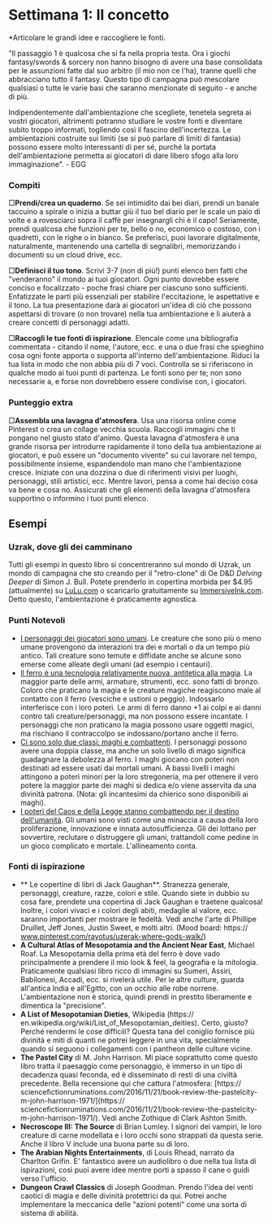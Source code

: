 # Settimana 1: Il concetto
*Articolare le grandi idee e raccogliere le fonti.

"Il passaggio 1 è qualcosa che si fa nella propria testa. Ora i giochi fantasy/swords & sorcery non hanno bisogno di avere una base consolidata per le assunzioni fatte dal suo arbitro (il mio non ce l'ha), tranne quelli che abbracciano tutto il fantasy. Questo tipo di campagna può mescolare qualsiasi o tutte le varie basi che saranno menzionate di seguito - e anche di più.

Indipendentemente dall'ambientazione che scegliete, tenetela segreta ai vostri giocatori, altrimenti potranno studiare le vostre fonti e diventare subito troppo informati, togliendo così il fascino dell'incertezza. Le ambientazioni costruite sui limiti (se si può parlare di limiti di fantasia) possono essere molto interessanti di per sé, purché la portata dell'ambientazione permetta ai giocatori di dare libero sfogo alla loro immaginazione". - EGG

### Compiti
□**Prendi/crea un quaderno**. Se sei intimidito dai bei diari, prendi un banale taccuino a spirale o inizia a buttar giù il tuo bel diario per le scale un paio di volte e a rovesciarci sopra il caffè per insegnargli chi è il capo! Seriamente, prendi qualcosa che funzioni per te, bello o no, economico o costoso, con i quadretti, con le righe o in bianco. Se preferisci, puoi lavorare digitalmente, naturalmente, mantenendo una cartella di segnalibri, memorizzando i documenti su un cloud drive, ecc.

□**Definisci il tuo tono**. Scrivi 3-7 (non di più!) punti elenco ben fatti che "venderanno" il mondo ai tuoi giocatori. Ogni punto dovrebbe essere conciso e focalizzato - poche frasi chiare per ciascuno sono sufficienti. Enfatizzate le parti più essenziali per stabilire l'eccitazione, le aspettative e il tono. La tua presentazione darà ai giocatori un'idea di ciò che possono aspettarsi di trovare (o non trovare) nella tua ambientazione e li aiuterà a creare concetti di personaggi adatti.

□**Raccogli le tue fonti di ispirazione**. Elencale come una bibliografia commentata - citando il nome, l'autore, ecc. e una o due frasi che spieghino cosa ogni fonte apporta o supporta all'interno dell'ambientazione. Riduci la tua lista in modo che non abbia più di 7 voci. Controlla se si riferiscono in qualche modo ai tuoi punti di partenza. Le fonti sono per te; non sono necessarie a, e forse non dovrebbero essere condivise con, i giocatori.

### Punteggio extra
□**Assembla una lavagna d'atmosfera**. Usa una risorsa online come Pinterest o crea un collage vecchia scuola. Raccogli immagini che ti pongano nel giusto stato d'animo. Questa lavagna d'atmosfera è una grande risorsa per introdurre rapidamente il tono della tua ambientazione ai giocatori, e può essere un "documento vivente" su cui lavorare nel tempo, possibilmente insieme, espandendolo man mano che l'ambientazione cresce. Iniziate con una dozzina o due di riferimenti visivi per luoghi, personaggi, stili artistici, ecc. Mentre lavori, pensa a come hai deciso cosa va bene e cosa no. Assicurati che gli elementi della lavagna d'atmosfera supportino o informino i tuoi punti elenco. 

## Esempi

### Uzrak, dove gli dei camminano
Tutti gli esempi in questo libro si concentreranno sul mondo di Uzrak, un mondo di campagna che sto creando per il "retro-clone" di Oe D&D *Delving Deeper* di Simon J. Bull. Potete prenderlo in copertina morbida per $4.95 (attualmente) su [LuLu.com](https://www.lulu.com/) o scaricarlo gratuitamente su [ImmersiveInk.com](http://www.immersiveink.com/). Detto questo, l'ambientazione è praticamente agnostica.

### Punti Notevoli
- <u>I personaggi dei giocatori sono umani</u>. Le creature che sono più o meno umane provengono da interazioni tra dei e mortali o da un tempo più antico. Tali creature sono temute e diffidate anche se alcune sono emerse come alleate degli umani (ad esempio i centauri).
- <u>Il ferro è una tecnologia relativamente nuova, antitetica alla magia</u>. La maggior parte delle armi, armature, strumenti, ecc. sono fatti di bronzo. Coloro che praticano la magia e le creature magiche reagiscono male al contatto con il ferro (vesciche e ustioni o peggio). Indossarlo interferisce con i loro poteri. Le armi di ferro danno +1 ai colpi e ai danni contro tali creature/personaggi, ma non possono essere incantate. I personaggi che non praticano la magia possono usare oggetti magici, ma rischiano il contraccolpo se indossano/portano anche il ferro.
- <u>Ci sono solo due classi: maghi e combattenti</u>. I personaggi possono avere una doppia classe, ma anche un solo livello di mago significa guadagnare la debolezza al ferro. I maghi giocano con poteri non destinati ad essere usati dai mortali umani. A bassi livelli i maghi attingono a poteri minori per la loro stregoneria, ma per ottenere il vero potere la maggior parte dei maghi si dedica e/o viene asservita da una divinità patrona. (Nota: gli incantesimi da chierico sono disponibili ai maghi).
- <u>I poteri del Caos e della Legge stanno combattendo per il destino dell'umanità</u>. Gli umani sono visti come una minaccia a causa della loro proliferazione, innovazione e innata autosufficienza. Gli dei lottano per sovvertire, reclutare o distruggere gli umani, trattandoli come pedine in un gioco complicato e mortale. L'allineamento conta.

### Fonti di ispirazione
- ** Le copertine di libri di Jack Gaughan**. Stranezza generale, personaggi, creature, razze, colori e stile. Quando siete in dubbio su cosa fare, prendete una copertina di Jack Gaughan e traetene qualcosa! Inoltre, i colori vivaci e i colori degli abiti, medaglie al valore, ecc. saranno importanti per mostrare le fedeltà. Vedi anche l'arte di Phillipe Druillet, Jeff Jones, Justin Sweet, e molti altri. (Mood board: https:// www.pinterest.com/rayotus/uzerak-where-gods-walk/)
- **A Cultural Atlas of Mesopotamia and the Ancient Near East**, Michael Roaf. La Mesopotamia della prima età del ferro è dove vado principalmente a prendere il mio look & feel, la geografia e la mitologia. Praticamente qualsiasi libro ricco di immagini su Sumeri, Assiri, Babilonesi, Accadi, ecc. si rivelerà utile. Per le altre culture, guarda all'antica India e all'Egitto, con un occhio alle robe norrene. L'ambientazione non è storica, quindi prendi in prestito liberamente e dimentica la "precisione".
- **A List of Mesopotamian Dieties**, Wikipedia (https:// en.wikipedia.org/wiki/List_of_Mesopotamian_deities). Certo, giusto? Perché rendermi le cose difficili? Questa tana del coniglio fornisce più divinità e miti di quanti ne potrei leggere in una vita, specialmente quando si seguono i collegamenti con i pantheon delle culture vicine.
- **The Pastel City** di M. John Harrison. Mi piace soprattutto come questo libro tratta il paesaggio come personaggio, è immerso in un tipo di decadenza quasi feconda, ed è disseminato di resti di una civiltà precedente. Bella recensione qui che cattura l'atmosfera: [https:// sciencefictionruminations.com/2016/11/21/book-review-the-pastelcity- m-john-harrison-1971/](https:// sciencefictionruminations.com/2016/11/21/book-review-the-pastelcity- m-john-harrison-1971/). Vedi anche Zothique di Clark Ashton Smith.
- **Necroscope III: The Source** di Brian Lumley. I signori dei vampiri, le loro creature di carne modellata e i loro occhi sono strappati da questa serie. Anche il libro V include una buona parte su di loro.
- **The Arabian Nights Entertainments**, di Louis Rhead, narrato da Charlton Grifin. E' fantastico avere un audiolibro o due nella tua lista di ispirazioni, così puoi avere idee mentre porti a spasso il cane o guidi verso l'ufficio.
- **Dungeon Crawl Classics** di Joseph Goodman. Prendo l'idea dei venti caotici di magia e delle divinità protettrici da qui. Potrei anche implementare la meccanica delle "azioni potenti" come una sorta di sistema di abilità.